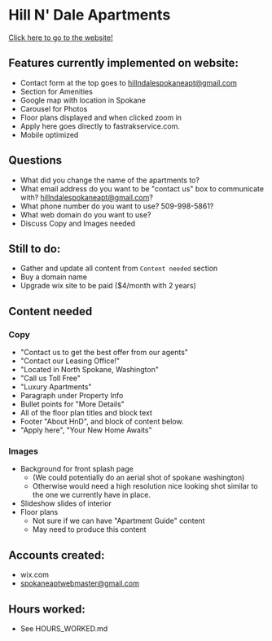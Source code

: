 # Hill N' Dale Apartments

[Click here to go to the website!](https://spokaneaptwebmaste.wixsite.com/launch)

## Features currently implemented on website:
 
 * Contact form at the top goes to hillndalespokaneapt@gmail.com
 * Section for Amenities
 * Google map with location in Spokane
 * Carousel for Photos
 * Floor plans displayed and when clicked zoom in
 * Apply here goes directly to fastrakservice.com.
 * Mobile optimized

## Questions

* What did you change the name of the apartments to?
* What email address do you want to be "contact us" box to communicate with? hillndalespokaneapt@gmail.com?
* What phone number do you want to use? 509-998-5861?
* What web domain do you want to use?
* Discuss Copy and Images needed

## Still to do:

* Gather and update all content from `Content needed` section
* Buy a domain name
* Upgrade wix site to be paid ($4/month with 2 years) 

## Content needed

### Copy

* "Contact us to get the best offer from our agents"
* "Contact our Leasing Office!"
* "Located in North Spokane, Washington"
* "Call us Toll Free"
* "Luxury Apartments"
* Paragraph under Property Info
* Bullet points for "More Details"
* All of the floor plan titles and block text
* Footer "About HnD", and block of content below.
* "Apply here", "Your New Home Awaits"

### Images

* Background for front splash page
  * (We could potentially do an aerial shot of spokane washington)
  * Otherwise would need a high resolution nice looking shot similar to the one we currently have in place.
* Slideshow slides of interior
* Floor plans
  * Not sure if we can have "Apartment Guide" content
  * May need to produce this content

## Accounts created:

 * wix.com
 * spokaneaptwebmaster@gmail.com

## Hours worked:

* See HOURS_WORKED.md

